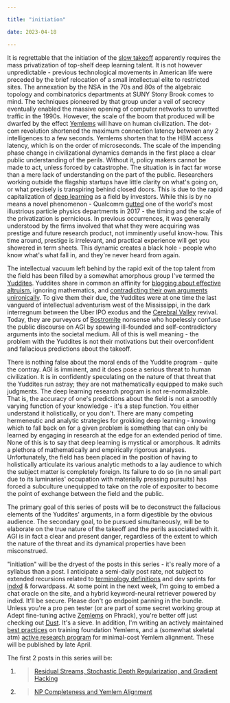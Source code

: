 ```yaml
---

title: "initiation"

date: 2023-04-18

---
```


<!-- more -->

It is regrettable that the initiation of the [slow takeoff](https://www.lesswrong.com/posts/YgNYA6pj2hPSDQiTE/distinguishing-definitions-of-takeoff#:~:text=He%20defines%20slow%20takeoff%20as,negation%20of%20the%20above%20statement.) apparently requires the mass privatization of top-shelf deep learning talent. It is not however unpredictable - previous technological movements in American life were preceded by the brief relocation of a small intellectual elite to restricted sites. The annexation by the NSA in the 70s and 80s of the algebraic topology and combinatorics departments at SUNY Stony Brook comes to mind. The techniques pioneered by that group under a veil of secrecy eventually enabled the massive opening of computer networks to unvetted traffic in the 1990s. However, the scale of the boom that produced will be dwarfed by the effect [Yemlems](https://ajl.bio/definitions#yemlems) will have on human civilization. The dot-com revolution shortened the maximum connection latency between any 2 intelligences to a few seconds. Yemlems shorten that to the HBM access latency, which is on the order of microseconds. The scale of the impending phase change in civilizational dynamics demands in the first place a clear public understanding of the perils. Without it, policy makers cannot be made to act, unless forced by catastrophe. The situation is in fact far worse than a mere lack of understanding on the part of the public. Researchers working outside the flagship startups have little clarity on what's going on, or what precisely is transpiring behind closed doors. This is due to the rapid capitalization of [deep learning](/definitions#deep-learning) as a field by investors. While this is by no means a novel phenomenon - Qualcomm [gutted](https://www.qualcomm.com/news/releases/2017/08/qualcomm-bolsters-position-artificial-intelligence-research-outlines-its) one of the world's most illustrious particle physics departments in 2017 - the timing and the scale of the privatization is pernicious. In previous occurrences, it was generally understood by the firms involved that what they were acquiring was prestige and future research product, not imminently useful know-how. This time around, prestige is irrelevant, and practical experience will get you showered in term sheets. This dynamic creates a black hole - people who know what's what fall in, and they're never heard from again.

The intellectual vacuum left behind by the rapid exit of the top talent from the field has been filled by a somewhat amorphous group I've termed the [Yuddites](https://ajl.bio/definitions#Yuddite). Yuddites share in common an affinity for [blogging about effective altruism](https://lesswrong.com), ignoring mathematics, and [contradicting their own arguments unironically](https://www.lesswrong.com/posts/nH4c3Q9t9F3nJ7y8W/gpts-are-predictors-not-imitators). To give them their due, the Yuddites were at one time the last vanguard of intellectual adventurism west of the Mississippi, in the dark interregnum between the Uber IPO exodus and the [Cerebral Valley](https://cerebralvalley.ai/) revival. Today, they are purveyors of [Bostromite](https://nickbostrom.com) nonsense who hopelessly confuse the public discourse on AGI by spewing ill-founded and self-contradictory arguments into the societal medium. All of this is well meaning - the problem with the Yuddites is not their motivations but their overconfident and fallacious predictions about the takeoff.

There is nothing false about the moral ends of the Yuddite program - quite the contray. AGI is imminent, and it does pose a serious threat to human civilization. It is in confidently speculating on the nature of that threat that the Yuddites run astray; they are not mathematically equipped to make such judgments. The deep learning research program is not re-normalizable. That is, the accuracy of one's predictions about the field is not a smoothly varying function of your knowledge - it's a step function. You either understand it holistically, or you don't. There are many competing hermeneutic and analytic strategies for grokking deep learning - knowing which to fall back on for a given problem is something that can only be learned by engaging in research at the edge for an extended period of time. None of this is to say that deep learning is mystical or amorphous. It admits a plethora of mathematically and empirically rigorous analyses. Unfortunately, the field has been placed in the position of having to holistically articulate its various analytic methods to a lay audience to which the subject matter is completely foreign. Its failure to do so (in no small part due to its luminaries' occupation with materially pressing pursuits) has forced a subculture unequipped to take on the role of expositer to become the point of exchange between the field and the public.

The primary goal of this series of posts will be to deconstruct the fallacious elements of the Yuddites' arguments, in a form digestible by the obvious audience. The secondary goal, to be pursued simultaneously, will be to elaborate on the true nature of the takeoff and the perils associated with it. AGI is in fact a clear and present danger, regardless of the extent to which the nature of the threat and its dynamical properties have been misconstrued.

"initiation" will be the dryest of the posts in this series - it's really more of a syllabus than a post. I anticipate a semi-daily post rate, not subject to extended recursions related to [terminology definitions](https://ajl.bio/definitions) and dev sprints for [indxd](https://indxd.co) & forwardpass. At some point in the next week, I'm going to embed a chat oracle on the site, and a hybrid keyword-neural retriever powered by indxd. It'll be secure. Please don't go endpoint panning in the bundle. Unless you're a pro pen tester (or are part of some secret working group at Adept fine-tuning active [Zemlems](https://ajl.bio/definitions#zemlems) on Phrack), you're better off just checking out [Dust](https://dust.tt). It's a sieve. In addition, I'm writing an actively maintained [best practices](https://ajl.bio/2023/04/29/so-you-want-to-train-a-yemlem.html) on training foundation Yemlems, and a (somewhat skeletal atm) [active research program](https://ajl.bio/2023/04/29/pleasing-kakade.html) for minimal-cost Yemlem alignment. These will be published by late April.

The first 2 posts in this series will be: 
1. > [Residual Streams, Stochastic Depth Regularization, and Gradient Hacking](https://ajl.bio/2023/04/20/residual-streams-and-gradient-hacking.html)
2. > [NP Completeness and Yemlem Alignment](https://ajl.bio/2023/04/22/np-completeness-and-alignment.html)


